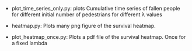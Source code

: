 

- plot_time_series_only.py: 
  plots Cumulative time series of fallen people for different initial number of pedestrians for different λ values

- heatmap.py: 
  Plots many png figure of the survival heatmap.
- plot_heatmap_once.py: 
  Plots a pdf file of the survival heatmap. Once for a fixed lambda
